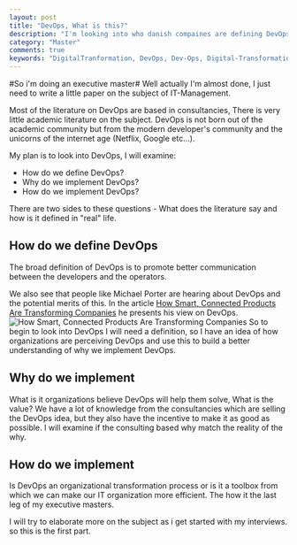 ```yaml
---
layout: post
title: "DevOps, What is this?"
description: "I'm looking into who danish compaines are defining DevOps, and how they will utilize this."
category: "Master"
comments: true
keywords: "DigitalTranformation, DevOps, Dev-Ops, Digital-Transformatiom"
---
```


#So i'm doing an executive master#
Well actually I'm almost done, I just need to write a little paper on the subject of IT-Management. 

Most of the literature on DevOps are based in consultancies, There is very little academic literature on the subject. 
DevOps is not born out of the academic community but from the modern developer's community and the unicorns of the internet age (Netflix, Google etc...).

My plan is to look into DevOps, I will examine:
* How do we define DevOps?
* Why do we implement DevOps?
* How do we implement DevOps?

There are two sides to these questions - What does the literature say and how is it defined in "real" life.

## How do we define DevOps ##
The broad definition of DevOps is to promote better communication between the developers and the operators.

We also see that people like Michael Porter are hearing about DevOps and the potential merits of this. In the article [How Smart, Connected Products Are Transforming Companies](https://hbr.org/2015/10/how-smart-connected-products-are-transforming-companies) he presents his view on DevOps. 
![How Smart, Connected Products Are Transforming Companies](/assets/images/2015/09/R1510G_PORTER_ANEWORGANIZATIONAL.png)
So to begin to look into DevOps I will need a definition, so I have an idea of how organizations are perceiving DevOps and use this to build a better understanding of why we implement DevOps.

## Why do we implement ##
What is it organizations believe DevOps will help them solve, What is the value? 
We have a lot of knowledge from the consultancies which are selling the DevOps idea, but they also have the incentive to make it as good as possible. I will examine if the consulting based why match the reality of the why. 

## How do we implement ##
Is DevOps an organizational transformation process or is it a toolbox from which we can make our IT organization more efficient. The how it the last leg of my executive masters.


I will try to elaborate more on the subject as i get started with my interviews. so this is the first part.




